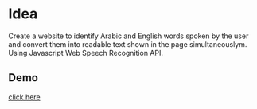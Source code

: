 # Idea <br>
Create a website to identify Arabic and English words spoken by the user and convert them into readable text shown in the page simultaneouslym. Using Javascript Web Speech Recognition API.

## Demo <br>
[click here](https://daad15.github.io/SmartMethods_IOT_2022/SpeechRecognitionWebsite/)
